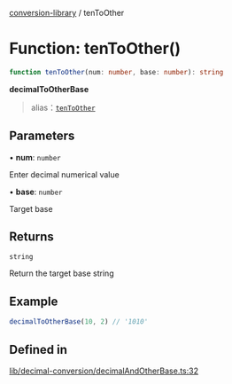[conversion-library](../globals.md) / tenToOther

# Function: tenToOther()

```ts
function tenToOther(num: number, base: number): string
```

**decimalToOtherBase**

> alias：[`tenToOther`](tenToOther)

## Parameters

• **num**: `number`

Enter decimal numerical value

• **base**: `number`

Target base

## Returns

`string`

Return the target base string

## Example

```ts
decimalToOtherBase(10, 2) // '1010'
```

## Defined in

[lib/decimal-conversion/decimalAndOtherBase.ts:32](https://github.com/fxss5201/conversion-library/blob/f6fab6ca6761147d1f6fa1253d4c6904c568e06d/lib/decimal-conversion/decimalAndOtherBase.ts#L32)
